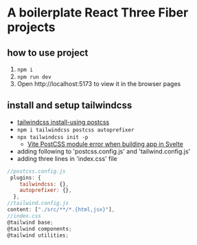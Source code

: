 # A boilerplate React Three Fiber projects

## how to use project

1. `npm i`
2. `npm run dev`
3. Open http://localhost:5173 to view it in the browser pages

## install and setup tailwindcss

- [tailwindcss install-using postcss](https://tailwindcss.com/docs/installation/using-postcss)
- `npm i tailwindcss postcss autoprefixer`
- `npx tailwindcss init -p`
   - [Vite PostCSS module error when building app in Svelte](https://stackoverflow.com/questions/73136479/vite-postcss-module-error-when-building-app-in-svelte)
- adding following to 'postcss.config.js' and 'tailwind.config.js'
- adding three lines in 'index.css' file

```javascript
//postcss.config.js
 plugins: {
    tailwindcss: {},
    autoprefixer: {},
  },
//tailwind.config.js
content: ["./src/**/*.{html,jsx}"],
//index.css
@tailwind base;
@tailwind components;
@tailwind utilities;
```
